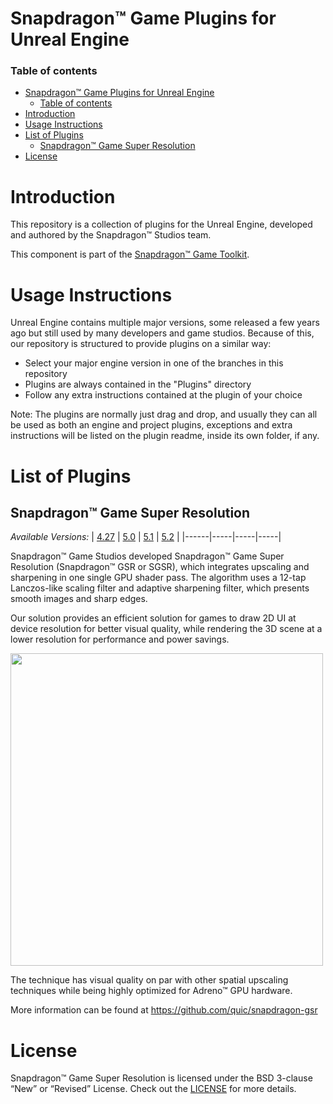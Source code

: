 # Snapdragon™ Game Plugins for Unreal Engine

### Table of contents
- [Snapdragon™ Game Plugins for Unreal Engine](#snapdragon-game-plugins-for-unreal-engine)
    - [Table of contents](#table-of-contents)
- [Introduction](#introduction)
- [Usage Instructions](#usage-instructions)
- [List of Plugins](#list-of-plugins)
  - [Snapdragon™ Game Super Resolution](#snapdragon-game-super-resolution)
- [License](#license)

# Introduction

This repository is a collection of plugins for the Unreal Engine, developed and authored by the Snapdragon™ Studios team.

This component is part of the [Snapdragon™ Game Toolkit](https://developer.qualcomm.com/gametoolkit).

# Usage Instructions

Unreal Engine contains multiple major versions, some released a few years ago but still used by many developers and game studios. Because of this, our repository is structured to provide plugins on a similar way:

- Select your major engine version in one of the branches in this repository
- Plugins are always contained in the "Plugins" directory
- Follow any extra instructions contained at the plugin of your choice

Note: The plugins are normally just drag and drop, and usually they can all be used as both an engine and project plugins, exceptions and extra instructions will be listed on the plugin readme, inside its own folder, if any.

# List of Plugins

## Snapdragon™ Game Super Resolution 

*Available Versions:*
| [4.27](https://github.com/quic/snapdragon-game-plugins-for-unreal-engine/tree/engine/4.27/Plugins/SGSR) | [5.0](https://github.com/quic/snapdragon-game-plugins-for-unreal-engine/tree/engine/5.0/Plugins/SGSR) | [5.1](https://github.com/quic/snapdragon-game-plugins-for-unreal-engine/tree/engine/5.1/Plugins/SGSR) | [5.2](https://github.com/quic/snapdragon-game-plugins-for-unreal-engine/tree/engine/5.2/Plugins/SGSR) | 
|------|-----|-----|-----|

Snapdragon™ Game Studios developed Snapdragon™ Game Super Resolution (Snapdragon™ GSR or SGSR), which integrates upscaling and sharpening in one single GPU shader pass. The algorithm uses a 12-tap Lanczos-like scaling filter and adaptive sharpening filter, which presents smooth images and sharp edges.

Our solution provides an efficient solution for games to draw 2D UI at device resolution for better visual quality, while rendering the 3D scene at a lower resolution for performance and power savings.

<img src="media/snapdragon_gsr_video.gif" width="500" height="500" />

The technique has visual quality on par with other spatial upscaling techniques while being highly optimized for Adreno™ GPU hardware.

More information can be found at https://github.com/quic/snapdragon-gsr

# License

Snapdragon™ Game Super Resolution is licensed under the BSD 3-clause “New” or “Revised” License. Check out the [LICENSE](LICENSE) for more details.